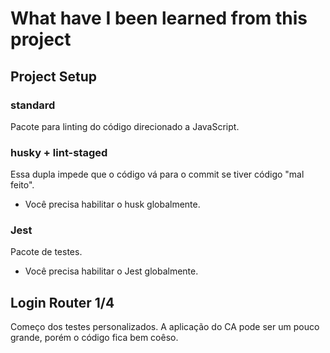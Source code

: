 # What have I been learned from this project

## Project Setup
### standard
Pacote para linting do código direcionado a JavaScript.

### husky + lint-staged
Essa dupla impede que o código vá para o commit se tiver código "mal feito".
* Você precisa habilitar o husk globalmente.

### Jest 
Pacote de testes. 
* Você precisa habilitar o Jest globalmente.

## Login Router 1/4
Começo dos testes personalizados. A aplicação do CA pode ser um pouco grande, porém o código fica bem coêso.

